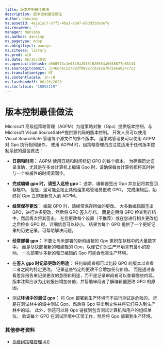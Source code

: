 ```yaml
---
title: 版本控制最佳做法
description: 版本控制最佳做法
author: dansimp
ms.assetid: 4a2a1ac7-67f3-4ba3-ab07-860d33da0efe
ms.reviewer: ''
manager: dansimp
ms.author: dansimp
ms.pagetype: mdop
ms.mktglfcycl: manage
ms.sitesec: library
ms.prod: w10
ms.date: 06/16/2016
ms.openlocfilehash: d560913c4e0f49a2015f620564a9038677d65144
ms.sourcegitcommit: 354664bc527d93f80687cd2eba70d1eea024c7c3
ms.translationtype: MT
ms.contentlocale: zh-CN
ms.lasthandoff: 06/26/2020
ms.locfileid: "10802119"
---
```

# 版本控制最佳做法


Microsoft 高级组策略管理（AGPM）为组策略对象（Gpo）提供版本控制，与 Microsoft Visual SourceSafe®提供源代码的版本控制。 开发人员可以使用 Visual SourceSafe 管理每个源文件的多个版本。 组策略管理员可以使用 AGPM 对 Gpo 执行相同操作。 使用 AGPM 时，组策略管理员应注意适用于任何版本控制系统的最佳做法：

-   **日期和时间：** AGPM 使用日期和时间标记 GPO 的每个版本。 为确保历史记录准确，尤其是在多台计算机上编辑 Gpo 时，请确保每台计算机都将其时钟与一个权威性的时间源同步。

-   **完成编辑 gpo 时，请签入这些 gpo：** 通常，编辑器签出 Gpo 并忘记将其签回存档中。 但是，这可能会阻止其他组策略管理员更改 GPO。 完成编辑后，始终将 Gpo 立即重新签入到 AGPM。

-   **经常保存更改：** 编辑 GPO 时，请经常保存所做的更改。 大多数编辑器签出 GPO，进行许多更改，然后将 GPO 签入存档。 而是定期将 GPO 检查到存档中，然后再次将其签出。 在您更改每个设置（不推荐）或在您进行相关更改组之后检查 GPO 时，详细信息可以较小。 结果为每个 GPO 提供了一个更好记录的历史记录，可帮助解决问题。

-   **经常部署 gpo：** 不要让尚未部署的新和编辑的 Gpo 累积在存档中的大量数字中。 而是尽快部署新的和编辑的 Gpo，以便它们对生产环境具有最小的影响。 一次部署许多新的和已编辑的 Gpo 可能会危害生产环境。

-   在**签入 gpo 时记录更改的用途：** 任何审阅者都可以比较 GPO 的版本以查看二者之间的特定更改。 记录这些特定的更改不会增加任何价值。 而是通过查看差异报告来记录更改的意图和用途，而不是记录审阅者可以查看哪些内容。 版本注释应该为比较报告增加价值，并帮助审阅者了解编辑器更改 GPO 的原因。

-   测试**环境中的测试 gpo：** 将 Gpo 部署到生产环境而不进行测试是危险的。 而是在测试林中的域中测试 Gpo，然后将 Gpo 导出到文件并将它们导入到生产林中的域。 此外，你还可以将 Gpo 链接到包含测试计算机和用户的组织单位。 验证每个 GPO 在测试环境中正常工作，然后将 Gpo 部署到生产环境。

### 其他参考资料

-   [高级组策略管理 4.0](advanced-group-policy-management-40.md)

 

 





